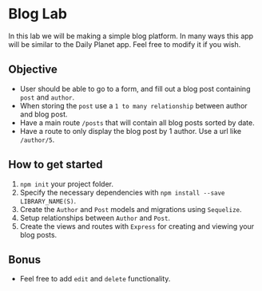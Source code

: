 # Blog Lab

In this lab we will be making a simple blog platform. In many ways
this app will be similar to the Daily Planet app. Feel free to modify
it if you wish.

## Objective

* User should be able to go to a form, and fill out a blog post
  containing `post` and `author`.
* When storing the `post` use a `1 to many relationship` between
  author and blog post.
* Have a main route `/posts` that will contain all blog posts sorted by
  date.
* Have a route to only display the blog post by 1 author. Use a url
  like `/author/5`.

## How to get started

1. `npm init` your project folder.
2. Specify the necessary dependencies with `npm install --save LIBRARY_NAME(S)`.
3. Create the `Author` and `Post` models and migrations using
   `Sequelize`.
4. Setup relationships between `Author` and `Post`.
5. Create the views and routes with `Express` for creating and viewing
   your blog posts.

## Bonus
* Feel free to add `edit` and `delete` functionality.
